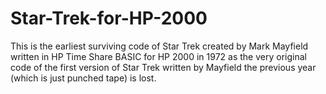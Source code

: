 # Star-Trek-for-HP-2000
This is the earliest surviving code of Star Trek created by Mark Mayfield written in HP Time Share BASIC for HP 2000 in 1972 as the very original code of the first version of Star Trek written by Mayfield the previous year (which is just punched tape) is lost.
